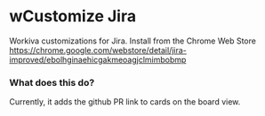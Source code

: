 # wCustomize Jira
Workiva customizations for Jira. Install from the Chrome Web Store https://chrome.google.com/webstore/detail/jira-improved/ebolhginaehicgakmeoagjclmimbobmp

### What does this do?
Currently, it adds the github PR link to cards on the board view.
